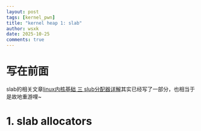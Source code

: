 ```yaml
---
layout: post
tags: [kernel_pwn]
title: "kernel heap 1: slab"
author: wsxk
date: 2025-10-25
comments: true
---
```



# 写在前面<br>
slab的相关文章[linux内核基础 三 slub分配器详解](https://wsxk.github.io/linux_kernel_basic_three/)其实已经写了一部分，也相当于是故地重游哩~<br>

# 1. slab allocators<br>




<!-- Google tag (gtag.js) -->
<script async src="https://www.googletagmanager.com/gtag/js?id=G-C22S5YSYL7"></script>
<script>
  window.dataLayer = window.dataLayer || [];
  function gtag(){dataLayer.push(arguments);}
  gtag('js', new Date());

  gtag('config', 'G-C22S5YSYL7');
</script>
